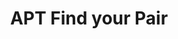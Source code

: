 ---
title: APT Find your Pair
redirect_to: https://drive.google.com/drive/folders/1FPd6eiz0aMaZGKvkgfNGa7ybkCq8uw7K?usp=sharing
redirect_from: 
  - /APTFindYourPair
  - /aptfindyourpair
---